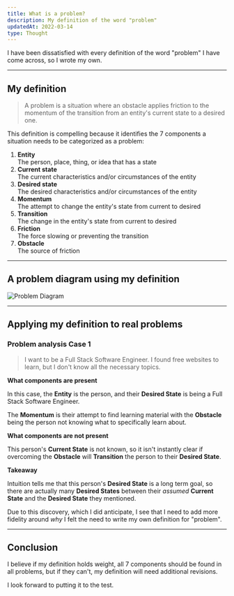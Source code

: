 ```yaml
---
title: What is a problem?
description: My definition of the word "problem"
updatedAt: 2022-03-14
type: Thought
---
```


I have been dissatisfied with every definition of the word "problem" I have come across, so I wrote my own.

---

## My definition

> A problem is a situation where an obstacle applies friction to the momentum of the transition from an entity's current state to a desired one.

This definition is compelling because it identifies the 7 components a situation needs to be categorized as a problem:

1. **Entity** <br>The person, place, thing, or idea that has a state
2. **Current state** <br>The current characteristics and/or circumstances of the entity
3. **Desired state** <br>The desired characteristics and/or circumstances of the entity
4. **Momentum** <br>The attempt to change the entity's state from current to desired
5. **Transition** <br>The change in the entity's state from current to desired
6. **Friction** <br>The force slowing or preventing the transition
7. **Obstacle** <br>The source of friction

---

## A problem diagram using my definition

![Problem Diagram](/img/what-is-a-problem/problem-diagram.svg "Problem Diagram")

---

## Applying my definition to real problems

### Problem analysis Case 1

> I want to be a Full Stack Software Engineer. I found free websites to learn, but I don't know all the necessary topics.

**What components are present**

In this case, the **Entity** is the person, and their **Desired State** is being a Full Stack Software Engineer.

The **Momentum** is their attempt to find learning material with the **Obstacle** being the person not knowing what to specifically learn about.

**What components are not present**

This person's **Current State** is not known, so it isn't instantly clear if overcoming the **Obstacle** will **Transition** the person to their **Desired State**.

**Takeaway**

Intuition tells me that this person's **Desired State** is a long term goal, so there are actually many **Desired States** between their _assumed_ **Current State** and the **Desired State** they mentioned.

Due to this discovery, which I did anticipate, I see that I need to add more fidelity around _why_ I felt the need to write my own definition for "problem".

---

## Conclusion

I believe if my definition holds weight, all 7 components should be found in all problems, but if they can't, my definition will need additional revisions.

I look forward to putting it to the test.
